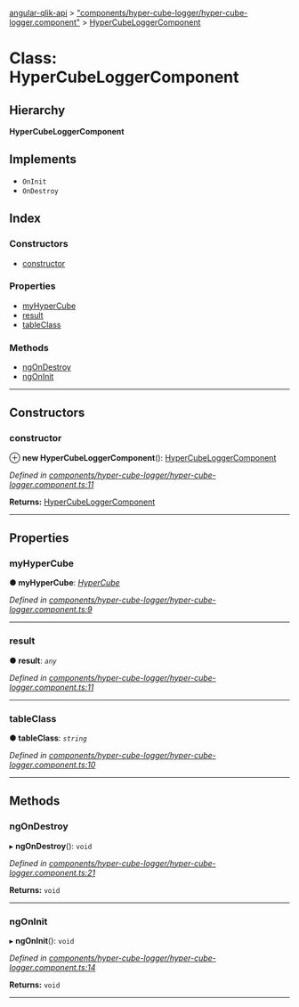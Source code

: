 [angular-qlik-api](../README.md) > ["components/hyper-cube-logger/hyper-cube-logger.component"](../modules/_components_hyper_cube_logger_hyper_cube_logger_component_.md) > [HyperCubeLoggerComponent](../classes/_components_hyper_cube_logger_hyper_cube_logger_component_.hypercubeloggercomponent.md)

# Class: HyperCubeLoggerComponent

## Hierarchy

**HyperCubeLoggerComponent**

## Implements

* `OnInit`
* `OnDestroy`

## Index

### Constructors

* [constructor](_components_hyper_cube_logger_hyper_cube_logger_component_.hypercubeloggercomponent.md#constructor)

### Properties

* [myHyperCube](_components_hyper_cube_logger_hyper_cube_logger_component_.hypercubeloggercomponent.md#myhypercube)
* [result](_components_hyper_cube_logger_hyper_cube_logger_component_.hypercubeloggercomponent.md#result)
* [tableClass](_components_hyper_cube_logger_hyper_cube_logger_component_.hypercubeloggercomponent.md#tableclass)

### Methods

* [ngOnDestroy](_components_hyper_cube_logger_hyper_cube_logger_component_.hypercubeloggercomponent.md#ngondestroy)
* [ngOnInit](_components_hyper_cube_logger_hyper_cube_logger_component_.hypercubeloggercomponent.md#ngoninit)

---

## Constructors

<a id="constructor"></a>

###  constructor

⊕ **new HyperCubeLoggerComponent**(): [HyperCubeLoggerComponent](_components_hyper_cube_logger_hyper_cube_logger_component_.hypercubeloggercomponent.md)

*Defined in [components/hyper-cube-logger/hyper-cube-logger.component.ts:11](https://github.com/goekaypamuk/angular-qlik-api/blob/be30617/src/components/hyper-cube-logger/hyper-cube-logger.component.ts#L11)*

**Returns:** [HyperCubeLoggerComponent](_components_hyper_cube_logger_hyper_cube_logger_component_.hypercubeloggercomponent.md)

___

## Properties

<a id="myhypercube"></a>

###  myHyperCube

**● myHyperCube**: *[HyperCube](_class_hyper_cube_class_.hypercube.md)*

*Defined in [components/hyper-cube-logger/hyper-cube-logger.component.ts:9](https://github.com/goekaypamuk/angular-qlik-api/blob/be30617/src/components/hyper-cube-logger/hyper-cube-logger.component.ts#L9)*

___
<a id="result"></a>

###  result

**● result**: *`any`*

*Defined in [components/hyper-cube-logger/hyper-cube-logger.component.ts:11](https://github.com/goekaypamuk/angular-qlik-api/blob/be30617/src/components/hyper-cube-logger/hyper-cube-logger.component.ts#L11)*

___
<a id="tableclass"></a>

###  tableClass

**● tableClass**: *`string`*

*Defined in [components/hyper-cube-logger/hyper-cube-logger.component.ts:10](https://github.com/goekaypamuk/angular-qlik-api/blob/be30617/src/components/hyper-cube-logger/hyper-cube-logger.component.ts#L10)*

___

## Methods

<a id="ngondestroy"></a>

###  ngOnDestroy

▸ **ngOnDestroy**(): `void`

*Defined in [components/hyper-cube-logger/hyper-cube-logger.component.ts:21](https://github.com/goekaypamuk/angular-qlik-api/blob/be30617/src/components/hyper-cube-logger/hyper-cube-logger.component.ts#L21)*

**Returns:** `void`

___
<a id="ngoninit"></a>

###  ngOnInit

▸ **ngOnInit**(): `void`

*Defined in [components/hyper-cube-logger/hyper-cube-logger.component.ts:14](https://github.com/goekaypamuk/angular-qlik-api/blob/be30617/src/components/hyper-cube-logger/hyper-cube-logger.component.ts#L14)*

**Returns:** `void`

___

